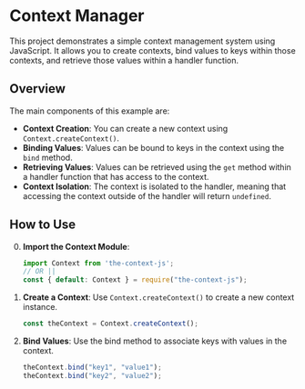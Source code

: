 # Context Manager

This project demonstrates a simple context management system using JavaScript. It allows you to create contexts, bind values to keys within those contexts, and retrieve those values within a handler function.

## Overview

The main components of this example are:

- **Context Creation**: You can create a new context using `Context.createContext()`.
- **Binding Values**: Values can be bound to keys in the context using the `bind` method.
- **Retrieving Values**: Values can be retrieved using the `get` method within a handler function that has access to the context.
- **Context Isolation**: The context is isolated to the handler, meaning that accessing the context outside of the handler will return `undefined`.

## How to Use

0. **Import the Context Module**:

    ```javascript
    import Context from 'the-context-js';
    // OR ||
    const { default: Context } = require("the-context-js");
    ```

1. **Create a Context**: Use `Context.createContext()` to create a new context instance.
   
   ```javascript
   const theContext = Context.createContext();
   ```


2. **Bind Values**: Use the bind method to associate keys with values in the context.

    ```javascript
    theContext.bind("key1", "value1");
    theContext.bind("key2", "value2");
    ```

3. **Define a Handler**: Create a function that retrieves values from the context.

    ```javascript
    const theHandler = function() {
    const theContext = Context.getContext();
    const key2 = theContext.get("key2");
    console.log(key2); // Outputs: value2
    };
    ``` 


4. **Create a New Handler with Context**: Use containerWithContext to create a new handler that has access to the context.

    ```javascript
    const newHandler = theContext.containerWithContext(theHandler);
    newHandler(); // Call the handler with context
    ```

5. **Call the Handler Without Context**: If you call the handler directly without context, it will not have access to the bound values.

    ```javascript
    theHandler(); // Outputs: undefined
    ```

6. **Global Context Access**: Attempting to access the context globally will return undefined.

    ```javascript
    const anotherContext = Context.getContext(); // This will be undefined
    console.log('GLOBAL: anotherContext', anotherContext); // Outputs: undefined
    ```
7. **Access To Value By Property**: Attempting to access the context globally will return undefined.
    ```javascript
    const context = Context.createContext(); 
    context.bind('key1', 'value1'); 
    console.log(context.getByProperty.key1);
    ```


## Benchmark

- **Run a benchmark**:
`node --expose-gc benchmark.js`
```
Last Reports:
Context.createContext: 1.625 ms, 1000 iterations, 615498.25 ops, Total Memory: 42544.00 KB
Context.getContext: 0.581 ms, 1000 iterations, 1720282.13 ops, Total Memory: 43412.88 KB
Context.bind: 0.845 ms, 1000 iterations, 1183431.95 ops, Total Memory: 43998.81 KB
Context.get: 0.253 ms, 1000 iterations, 3955696.20 ops, Total Memory: 44259.15 KB
Context.unbind: 0.342 ms, 1000 iterations, 2924831.82 ops, Total Memory: 44528.48 KB
```

## Debugging

- **Monitor Contexts**:
`node debug.js`

```
Commands:

1. create sampleContext --> ID: 18
2. bind key value 18
3. get all
4. get 18
```







